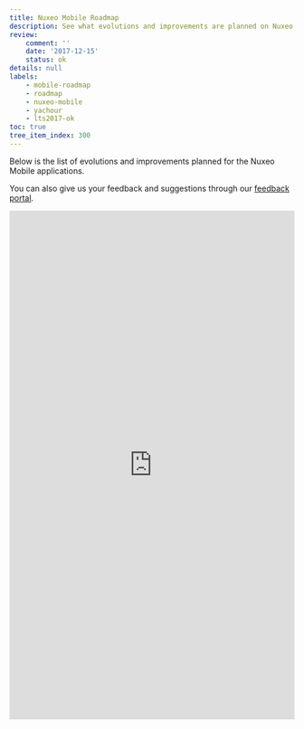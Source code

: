```yaml
---
title: Nuxeo Mobile Roadmap
description: See what evolutions and improvements are planned on Nuxeo Mobile
review:
    comment: ''
    date: '2017-12-15'
    status: ok
details: null
labels:
    - mobile-roadmap
    - roadmap
    - nuxeo-mobile
    - yachour
    - lts2017-ok
toc: true
tree_item_index: 300
---
```


Below is the list of evolutions and improvements planned for the Nuxeo Mobile applications.

You can also give us your feedback and suggestions through our [feedback portal](https://portal.prodpad.com/eecfd20c-c892-11e7-8ae7-0288f735e5b9).

<iframe src="https://ext.prodpad.com/ext/roadmap/5136621672bb96a4b1d09f8bd29c2759a24bbb9a" height="900" width="100%" frameborder="0"></iframe>
